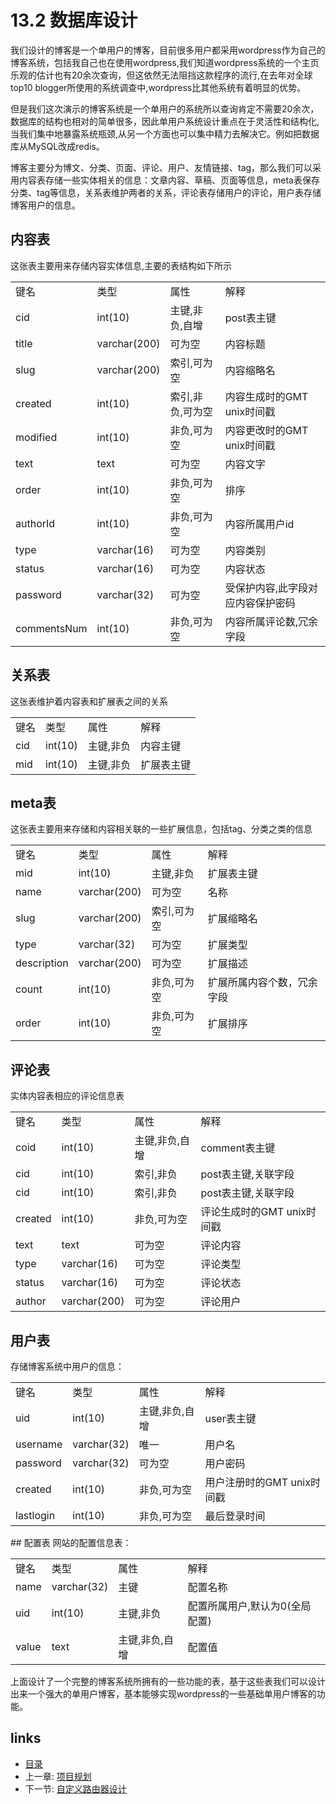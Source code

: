 # 13.2 数据库设计
我们设计的博客是一个单用户的博客，目前很多用户都采用wordpress作为自己的博客系统，包括我自己也在使用wordpress,我们知道wordpress系统的一个主页乐观的估计也有20余次查询，但这依然无法阻挡这款程序的流行,在去年对全球top10 blogger所使用的系统调查中,wordpress比其他系统有着明显的优势。

但是我们这次演示的博客系统是一个单用户的系统所以查询肯定不需要20余次，数据库的结构也相对的简单很多，因此单用户系统设计重点在于灵活性和结构化,当我们集中地暴露系统瓶颈,从另一个方面也可以集中精力去解决它。例如把数据库从MySQL改成redis。

博客主要分为博文、分类、页面、评论、用户、友情链接、tag，那么我们可以采用内容表存储一些实体相关的信息：文章内容、草稿、页面等信息，meta表保存分类、tag等信息，关系表维护两者的关系，评论表存储用户的评论，用户表存储博客用户的信息。

## 内容表
这张表主要用来存储内容实体信息,主要的表结构如下所示

<table width="100%">
<tr>
<td>键名</td>	
<td>类型</td>	 
<td>属性</td>	 
<td>解释</td>
</tr>
<tr>
<td>cid</td>	
<td>int(10)</td>	 
<td>主键,非负,自增</td>	 
<td>post表主键</td>
</tr>
<tr>
<td>title</td>	
<td>varchar(200)</td>	 
<td>可为空</td>	 
<td>内容标题</td>
</tr>
<tr>
<td>slug</td>	
<td>varchar(200)</td>	 
<td>索引,可为空</td>	 
<td>内容缩略名</td>
</tr>
<tr>
<td>created</td>	
<td>int(10)</td>	 
<td>索引,非负,可为空</td>	 
<td>内容生成时的GMT unix时间戳</td>
</tr>
<tr>
<td>modified</td>	
<td>int(10)</td>	 
<td>非负,可为空</td>	 
<td>内容更改时的GMT unix时间戳</td>
</tr>
<tr>
<td>text</td>	
<td>text</td>	 
<td>可为空</td>	 
<td>内容文字</td>
</tr>
<tr>
<td>order</td>	
<td>int(10)</td>	 
<td>非负,可为空</td>	 
<td>排序</td>
</tr>
<tr>
<td>authorId</td>	
<td>int(10)</td>	 
<td>非负,可为空</td>	 
<td>内容所属用户id</td>
</tr>
<tr>
<td>type</td>	
<td>varchar(16)</td>	 
<td>可为空</td>	 
<td>内容类别</td>
</tr>
<tr>
<td>status</td>	
<td>varchar(16)</td>	 
<td>可为空</td>	 
<td>内容状态</td>
</tr>
<tr>
<td>password</td>	
<td>varchar(32)</td>	 
<td>可为空</td>	 
<td>受保护内容,此字段对应内容保护密码</td>
</tr>
<tr>
<td>commentsNum</td>	
<td>int(10)</td>	 
<td>非负,可为空</td>	 
<td>内容所属评论数,冗余字段</td>
</tr>

</table>
 	 
## 关系表
这张表维护着内容表和扩展表之间的关系

<table width="100%">
<tr>
<td>键名</td>	
<td>类型</td>	 
<td>属性</td>	 
<td>解释</td>
</tr>
<tr>
<td>cid</td>	
<td>int(10)</td>	 
<td>主键,非负</td>	 
<td>内容主键</td>
</tr>
<tr>
<td>mid</td>	
<td>int(10)</td>	 
<td>主键,非负</td>	 
<td>扩展表主键</td>
</tr>
</table>

## meta表
这张表主要用来存储和内容相关联的一些扩展信息，包括tag、分类之类的信息

<table width="100%">
<tr>
<td>键名</td>	
<td>类型</td>	 
<td>属性</td>	 
<td>解释</td>
</tr>
<tr>
<td>mid</td>	
<td>int(10)</td>	 
<td>主键,非负</td>	 
<td>扩展表主键</td>
</tr>
<tr>
<td>name</td>	
<td>varchar(200)</td>	 
<td>可为空</td>	 
<td>名称</td>
</tr>
<tr>
<td>slug</td>	
<td>varchar(200)</td>	 
<td>索引,可为空</td>	 
<td>扩展缩略名</td>
</tr>
<tr>
<td>type</td>	
<td>varchar(32)</td>	 
<td>可为空</td>	 
<td>扩展类型</td>
</tr>
<tr>
<td>description</td>	
<td>varchar(200)</td>	 
<td>可为空</td>	 
<td>扩展描述</td>
</tr>
<tr>
<td>count</td>	
<td>int(10)</td>	 
<td>非负,可为空</td>	 
<td>扩展所属内容个数，冗余字段</td>
</tr>
<tr>
<td>order</td>	
<td>int(10)</td>	 
<td>非负,可为空</td>	 
<td>扩展排序</td>
</tr>
</table>


## 评论表
实体内容表相应的评论信息表


<table width="100%">
<tr>
<td>键名</td>	
<td>类型</td>	 
<td>属性</td>	 
<td>解释</td>
</tr>
<tr>
<td>coid</td>	
<td>int(10)</td>	 
<td>主键,非负,自增</td>	 
<td>comment表主键</td>
</tr>
<tr>
<td>cid</td>	
<td>int(10)</td>	 
<td>索引,非负</td>	 
<td>post表主键,关联字段</td>
</tr>
<tr>
<td>cid</td>	
<td>int(10)</td>	 
<td>索引,非负</td>	 
<td>post表主键,关联字段</td>
</tr>
<tr>
<td>created</td>	
<td>int(10)</td>	 
<td>非负,可为空</td>	 
<td>评论生成时的GMT unix时间戳</td>
</tr>
<tr>
<td>text</td>	
<td>text</td>	 
<td>可为空</td>	 
<td>评论内容</td>
</tr>
<tr>
<td>type</td>	
<td>varchar(16)</td>	 
<td>可为空</td>	 
<td>评论类型</td>
</tr>
<tr>
<td>status</td>	
<td>varchar(16)</td>	 
<td>可为空</td>	 
<td>评论状态</td>
</tr>
<tr>
<td>author</td>	
<td>varchar(200)</td>	 
<td>可为空</td>	 
<td>评论用户</td>
</tr>
</table>

## 用户表
存储博客系统中用户的信息：

<table width="100%">
<tr>
<td>键名</td>	
<td>类型</td>	 
<td>属性</td>	 
<td>解释</td>
</tr>
<tr>
<td>uid</td>	
<td>int(10)</td>	 
<td>主键,非负,自增</td>	 
<td>user表主键</td>
</tr>
<tr>
<td>username</td>	
<td>varchar(32)</td>	 
<td>唯一</td>	 
<td>用户名</td>
</tr>
<tr>
<td>password</td>	
<td>varchar(32)</td>	 
<td>可为空</td>	 
<td>用户密码</td>
</tr>
<tr>
<td>created</td>	
<td>int(10)</td>	 
<td>非负,可为空</td>	 
<td>用户注册时的GMT unix时间戳</td>
</tr>
<tr>
<td>lastlogin</td>	
<td>int(10)</td>	 
<td>非负,可为空</td>	 
<td>最后登录时间</td>
</tr>
</table>
## 配置表
网站的配置信息表：

<table width="100%">
<tr>
<td>键名</td>	
<td>类型</td>	 
<td>属性</td>	 
<td>解释</td>
</tr>
<tr>
<td>name</td>	
<td>varchar(32)</td>	 
<td>主键</td>	 
<td>配置名称</td>
</tr>
<tr>
<td>uid</td>	
<td>int(10)</td>	 
<td>主键,非负</td>	 
<td>配置所属用户,默认为0(全局配置)</td>
</tr>
<tr>
<td>value</td>	
<td>text</td>	 
<td>主键,非负,自增</td>	 
<td>配置值</td>
</tr>
</table>

上面设计了一个完整的博客系统所拥有的一些功能的表，基于这些表我们可以设计出来一个强大的单用户博客，基本能够实现wordpress的一些基础单用户博客的功能。
## links
   * [目录](<preface.md>)
   * 上一章: [项目规划](<13.1.md>)
   * 下一节: [自定义路由器设计](<13.3.md>)